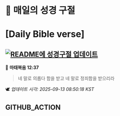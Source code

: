 # 🙏 매일의 성경 구절
# [Daily Bible verse]
## [![README에 성경구절 업데이트](https://github.com/DONGSUKA/first_test/actions/workflows/update-readme-bible.yml/badge.svg)](https://github.com/DONGSUKA/first_test/actions/workflows/update-readme-bible.yml)
<!-- START_BIBLE_VERSE -->
📖 **마태복음 12:37**
> 네 말로 의롭다 함을 받고 네 말로 정죄함을 받으리라

🕊️ _업데이트 시각: 2025-09-13 08:50:18 KST_
  <!-- END_BIBLE_VERSE -->
## GITHUB_ACTION
